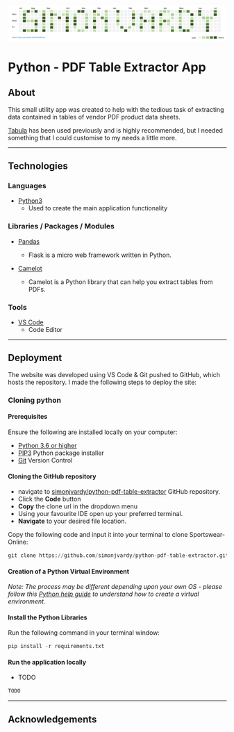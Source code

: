 ![My Logo](https://github.com/simonjvardy/simonjvardy/blob/main/assets/img/GitHub-name.png)

# Python - PDF Table Extractor App #

## About ##

This small utility app was created to help with the tedious task of extracting data contained in tables of vendor PDF product data sheets.

[Tabula](https://tabula.technology/) has been used previously and is highly recommended, but I needed something that I could customise to my needs a little more.

---

## Technologies ##

### **Languages** ###

- [Python3](https://www.python.org/)
  - Used to create the main application functionality

### **Libraries / Packages / Modules** ###

- [Pandas](https://flask.palletsprojects.com/en/2.0.x/)
  - Flask is a micro web framework written in Python.

- [Camelot](https://pypi.org/project/camelot-py/)
  - Camelot is a Python library that can help you extract tables from PDFs.

### **Tools** ###

- [VS Code](https://code.visualstudio.com/)
  - Code Editor

---

## Deployment ##

The website was developed using VS Code & Git pushed to GitHub, which hosts the repository. I made the following steps to deploy the site:

### **Cloning python** ###

#### **Prerequisites** ###

Ensure the following are installed locally on your computer:

- [Python 3.6 or higher](https://www.python.org/downloads/)
- [PIP3](https://pypi.org/project/pip/) Python package installer
- [Git](https://git-scm.com/) Version Control

#### **Cloning the GitHub repository** ####

- navigate to [simonjvardy/python-pdf-table-extractor](https://github.com/simonjvardy/python-pdf-table-extractor) GitHub repository.
- Click the **Code** button
- **Copy** the clone url in the dropdown menu
- Using your favourite IDE open up your preferred terminal.
- **Navigate** to your desired file location.

Copy the following code and input it into your terminal to clone Sportswear-Online:

```Python
git clone https://github.com/simonjvardy/python-pdf-table-extractor.git
```

#### **Creation of a Python Virtual Environment** ####

*Note: The process may be different depending upon your own OS - please follow this [Python help guide](https://python.readthedocs.io/en/latest/library/venv.html) to understand how to create a virtual environment.*

#### **Install the Python Libraries** ####

Run the following command in your terminal window:

```Python
pip install -r requirements.txt
```

#### **Run the application locally** ####

- TODO

```Python
TODO
```

---

## Acknowledgements ##
